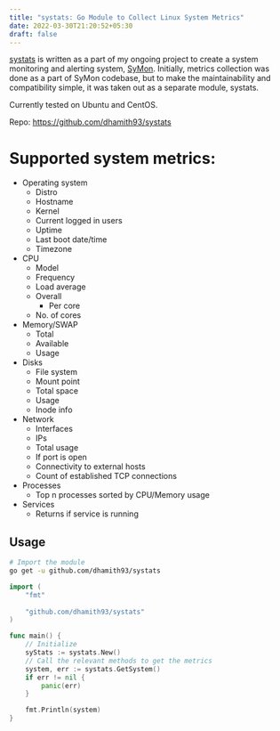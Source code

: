 ```yaml
---
title: "systats: Go Module to Collect Linux System Metrics"
date: 2022-03-30T21:20:52+05:30
draft: false
---
```

[systats](https://github.com/dhamith93/systats) is written as a part of my ongoing project to create a system monitoring and alerting system, [SyMon](https://github.com/dhamith93/SyMon). Initially, metrics collection was done as a part of SyMon codebase, but to make the maintainability and compatibility simple, it was taken out as a separate module, systats.

Currently tested on Ubuntu and CentOS.

Repo: https://github.com/dhamith93/systats

# Supported system metrics:
* Operating system
  * Distro
  * Hostname
  * Kernel
  * Current logged in users
  * Uptime
  * Last boot date/time
  * Timezone
* CPU
  * Model
  * Frequency
  * Load average 
  * Overall
    * Per core
  * No. of cores
* Memory/SWAP
  * Total
  * Available
  * Usage
* Disks
  * File system
  * Mount point
  * Total space
  * Usage
  * Inode info
* Network
  * Interfaces
  * IPs
  * Total usage
  * If port is open
  * Connectivity to external hosts
  * Count of established TCP connections
* Processes
  * Top n processes sorted by CPU/Memory usage
* Services
  * Returns if service is running

## Usage

```bash
# Import the module
go get -u github.com/dhamith93/systats
```

```go
import (
    "fmt"
    
    "github.com/dhamith93/systats"
)

func main() {
    // Initialize 
    syStats := systats.New()
    // Call the relevant methods to get the metrics
    system, err := systats.GetSystem()
    if err != nil {
        panic(err)
    }

    fmt.Println(system)
}
```


